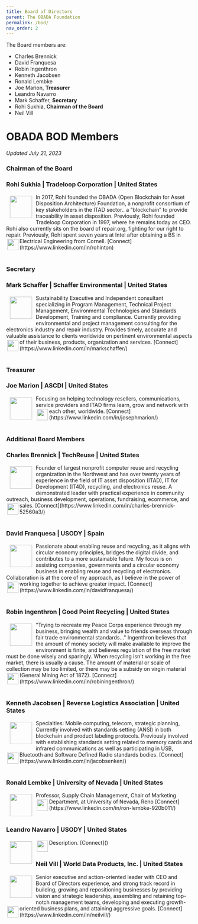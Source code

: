 ```yaml
---
title: Board of Directors
parent: The OBADA Foundation
permalink: /bod/
nav_order: 2
---
```


The Board members are:
+ Charles Brennick
+ David Franquesa
+ Robin Ingenthron
+ Kenneth Jacobsen
+ Ronald Lembke
+ Joe Marion, **Treasurer**
+ Leandro Navarro
+ Mark Schaffer, **Secretary**
+ Rohi Sukhia, **Chairman of the Board**
+ Neil Vill

# OBADA BOD Members
_Updated July 21, 2023_

### Chairman of the Board
### Rohi Sukhia | Tradeloop Corporation | United States
<img src="../bod-images/rohi-headshot.jpg"  align="left" vspace="5" hspace="10" height="60px" width="60px">
In 2017, Rohi founded the OBADA (Open Blockchain for Asset Disposition Architecture) Foundation, a nonprofit consortium of key stakeholders in the ITAD sector.. a “blockchain” to provide traceability in asset disposition. Previously, Rohi founded Tradeloop Corporation in 1997, where he remains today as CEO.  Rohi also currently sits on the board of repair.org, fighting for our right to repair.  Previously, Rohi spent seven years at Intel after obtaining a BS in Electrical Engineering from Cornell.
<img src="../bod-images/linkedin-logo.png" align="left" vspace="3" hspace="3" height="30px" width="30px"> 
[Connect](https://www.linkedin.com/in/rohinton)
<br/><br/>

### Secretary
### Mark Schaffer | Schaffer Environmental | United States
<img src="../bod-images/mark-headshot.jpeg"  align="left" vspace="5" hspace="10" height="60px" width="60px">
Sustainability Executive and Independent consultant specializing in Program Management, Technical Project Management, Environmental Technologies and Standards Development, Training and compliance. Currently providing environmental and project management consulting for the electronics industry and repair industry. Provides timely, accurate and valuable assistance to clients worldwide on pertinent environmental aspects of their business, products, organization and services. 
<img src="../bod-images/linkedin-logo.png" align="left" vspace="3" hspace="3" height="30px" width="30px"> 
[Connect](https://www.linkedin.com/in/markschaffer/)
<br/><br/>

### Treasurer
### Joe Marion | ASCDI | United States
<img src="../bod-images/joe-headshot.jpeg"  align="left" vspace="5" hspace="10" height="60px" width="60px">
Focusing on helping technology resellers, communications, service providers and ITAD firms learn, grow and network with each other, worldwide.
<img src="../bod-images/linkedin-logo.png" align="left" vspace="3" hspace="3" height="30px" width="30px"> 
[Connect](https://www.linkedin.com/in/josephmarion/)
<br/><br/>

### Additional Board Members
### Charles Brennick | TechReuse | United States
<img src="../bod-images/charles-headshot.jpeg"  align="left" vspace="5" hspace="10" height="60px" width="60px">
Founder of largest nonprofit computer reuse and recycling organization in the Northwest and has over twenty years of experience in the field of IT asset disposition (ITAD), IT for Development (IT4D), recycling, and electronics reuse. A demonstrated leader with practical experience in community outreach, business development, operations, fundraising, ecommerce, and sales.  
<img src="../bod-images/linkedin-logo.png" align="left" vspace="3" hspace="3" height="30px" width="30px"> 
[Connect](https://www.linkedin.com/in/charles-brennick-52560a3/)
<br/><br/>

### David Franquesa | USODY | Spain
<img src="../bod-images/david-headshot.jpeg"  align="left" vspace="5" hspace="10" height="60px" width="60px">
Passionate about enabling reuse and recycling, as it aligns with circular economy principles, bridges the digital divide, and contributes to a more sustainable future. My focus is on assisting companies, governments and a circular economy business in enabling reuse and recycling of electronics. Collaboration is at the core of my approach, as I believe in the power of working together to achieve greater impact. 
<img src="../bod-images/linkedin-logo.png" align="left" vspace="3" hspace="3" height="30px" width="30px"> 
[Connect](https://www.linkedin.com/in/davidfranquesa/)
<br/><br/>

### Robin Ingenthron | Good Point Recycling | United States
<img src="../bod-images/robin-headshot.jpeg"  align="left" vspace="5" hspace="10" height="60px" width="60px">
"Trying to recreate my Peace Corps experience through my business, bringing wealth and value to friends overseas through fair trade environmental standards..." Ingenthron believes that the amount of money society will make available to improve the environment is finite, and believes regulation of the free market must be done wisely and sparingly. When recycling isn't working in the free market, there is usually a cause. The amount of material or scale of collection may be too limited, or there may be a subsidy on virgin material (General Mining Act of 1872). 
<img src="../bod-images/linkedin-logo.png" align="left" vspace="3" hspace="3" height="30px" width="30px"> 
[Connect](https://www.linkedin.com/in/robiningenthron/)
<br/><br/>

### Kenneth Jacobsen | Reverse Logistics Association | United States
<img src="../bod-images/ken-headshot.jpeg"  align="left" vspace="5" hspace="10" height="60px" width="60px">
Specialties: Mobile computing, telecom, strategic planning, Currently involved with standards setting (ANSI) in both blockchain and product labeling protocols. Previously involved with establishing standards setting related to memory cards and infrared communications as well as participating in USB, Bluetooth and Software Defined Radio standards bodies.
<img src="../bod-images/linkedin-logo.png" align="left" vspace="3" hspace="3" height="30px" width="30px"> 
[Connect](https://www.linkedin.com/in/jacobsenken/)
<br/><br/>

### Ronald Lembke | University of Nevada | United States
<img src="../bod-images/ron-headshot.jpeg"  align="left" vspace="5" hspace="10" height="60px" width="60px">
Professor, Supply Chain Management, Chair of Marketing Department, at University of Nevada, Reno
<img src="../bod-images/linkedin-logo.png" align="left" vspace="3" hspace="3" height="30px" width="30px"> 
[Connect](https://www.linkedin.com/in/ron-lembke-920b011/)
<br/><br/>

### Leandro Navarro | USODY | United States
<img src="../bod-images/"  align="left" vspace="5" hspace="10" height="60px" width="60px">
Description.
<img src="../bod-images/linkedin-logo.png" align="left" vspace="3" hspace="3" height="30px" width="30px"> 
[Connect]()
<br/><br/>

### Neil Vill | World Data Products, Inc. | United States
<img src="../bod-images/neil-headshot.jpeg"  align="left" vspace="5" hspace="10" height="60px" width="60px">
Senior executive and action-oriented leader with CEO and Board of Directors experience, and strong track record in building, growing and repositioning businesses by providing vision and strategic leadership, assembling and retaining top-notch management teams, developing and executing growth-oriented business plans, and attaining aggressive goals. 
<img src="../bod-images/linkedin-logo.png" align="left" vspace="3" hspace="3" height="30px" width="30px"> 
[Connect](https://www.linkedin.com/in/neilvill/)
<br/><br/>
